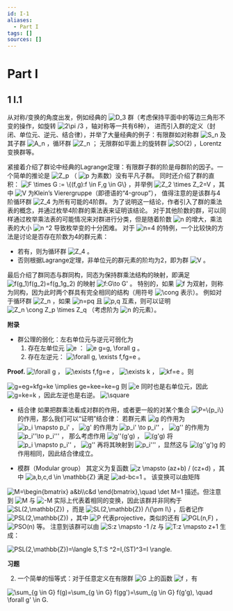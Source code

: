 ```yaml
---
id: I-1
aliases:
  - Part I
tags: []
sources: []
---
```


# Part I

## 1 I.1

从对称/变换的角度出发，例如经典的 <img src="https://www.zhihu.com/equation?tex=D_3" alt="D_3" class="ee_img tr_noresize" eeimg="1"> 群（考虑保持平面中的等边三角形不变的操作，如旋转 <img src="https://www.zhihu.com/equation?tex=2\pi /3" alt="2\pi /3" class="ee_img tr_noresize" eeimg="1"> ，轴对称等一共有6种），
进而引入群的定义（封闭、单位元、逆元、结合律），并举了大量经典的例子：有限群如对称群 <img src="https://www.zhihu.com/equation?tex=S_n" alt="S_n" class="ee_img tr_noresize" eeimg="1"> 及其子群 <img src="https://www.zhihu.com/equation?tex=A_n" alt="A_n" class="ee_img tr_noresize" eeimg="1"> ，循环群 <img src="https://www.zhihu.com/equation?tex=Z_n" alt="Z_n" class="ee_img tr_noresize" eeimg="1"> ；
无限群如平面上的旋转群 <img src="https://www.zhihu.com/equation?tex=SO(2)" alt="SO(2)" class="ee_img tr_noresize" eeimg="1"> ，Lorentz变换群等。

紧接着介绍了群论中经典的Lagrange定理：有限群子群的阶是母群阶的因子。一个简单的推论是 <img src="https://www.zhihu.com/equation?tex=Z_p" alt="Z_p" class="ee_img tr_noresize" eeimg="1"> （ <img src="https://www.zhihu.com/equation?tex=p" alt="p" class="ee_img tr_noresize" eeimg="1"> 为素数）没有平凡子群。
同时还介绍了群的直积： <img src="https://www.zhihu.com/equation?tex=F \times G := \{(f,g):f \in F,g \in G\}" alt="F \times G := \{(f,g):f \in F,g \in G\}" class="ee_img tr_noresize" eeimg="1"> ，并举例 <img src="https://www.zhihu.com/equation?tex=Z_2 \times Z_2=V" alt="Z_2 \times Z_2=V" class="ee_img tr_noresize" eeimg="1"> ，其中 <img src="https://www.zhihu.com/equation?tex=V" alt="V" class="ee_img tr_noresize" eeimg="1"> 为Klein’s Vierergruppe（即德语的“4-group”），
值得注意的是该群与4阶循环群 <img src="https://www.zhihu.com/equation?tex=Z_4" alt="Z_4" class="ee_img tr_noresize" eeimg="1"> 为所有可能的4阶群。
为了说明这一结论，作者引入了群的乘法表的概念，并通过枚举4阶群的乘法表来证明该结论。
对于其他阶数的群，可以同样通过枚举乘法表的可能情况来对群进行分类，但是随着阶数 <img src="https://www.zhihu.com/equation?tex=n" alt="n" class="ee_img tr_noresize" eeimg="1"> 的增大，乘法表的大小 <img src="https://www.zhihu.com/equation?tex=n ^2" alt="n ^2" class="ee_img tr_noresize" eeimg="1"> 导致枚举变的十分困难。
对于 <img src="https://www.zhihu.com/equation?tex=n=4" alt="n=4" class="ee_img tr_noresize" eeimg="1"> 的特例，一个比较快的方法是讨论是否存在阶数为4的群元素：
- 若有，则为循环群 <img src="https://www.zhihu.com/equation?tex=Z_4" alt="Z_4" class="ee_img tr_noresize" eeimg="1"> 。
- 否则根据Lagrange定理，非单位元的群元素的阶均为2，即为群 <img src="https://www.zhihu.com/equation?tex=V" alt="V" class="ee_img tr_noresize" eeimg="1"> 。

最后介绍了群同态与群同构，同态为保持群乘法结构的映射，即满足 <img src="https://www.zhihu.com/equation?tex=f(g_1)f(g_2)=f(g_1g_2)" alt="f(g_1)f(g_2)=f(g_1g_2)" class="ee_img tr_noresize" eeimg="1"> 的映射 <img src="https://www.zhihu.com/equation?tex=f:G\to G'" alt="f:G\to G'" class="ee_img tr_noresize" eeimg="1"> 。
特别的，如果 <img src="https://www.zhihu.com/equation?tex=f" alt="f" class="ee_img tr_noresize" eeimg="1"> 为双射，则称为同构，因为此时两个群具有完全相同的结构（用符号 <img src="https://www.zhihu.com/equation?tex=\cong" alt="\cong" class="ee_img tr_noresize" eeimg="1"> 表示）。
例如对于循环群 <img src="https://www.zhihu.com/equation?tex=Z_n" alt="Z_n" class="ee_img tr_noresize" eeimg="1"> ，如果 <img src="https://www.zhihu.com/equation?tex=n=pq" alt="n=pq" class="ee_img tr_noresize" eeimg="1"> 且 <img src="https://www.zhihu.com/equation?tex=p,q" alt="p,q" class="ee_img tr_noresize" eeimg="1"> 互素，则可以证明 <img src="https://www.zhihu.com/equation?tex=Z_n \cong Z_p \times Z_q" alt="Z_n \cong Z_p \times Z_q" class="ee_img tr_noresize" eeimg="1"> （考虑阶为 <img src="https://www.zhihu.com/equation?tex=n" alt="n" class="ee_img tr_noresize" eeimg="1"> 的元素）。

**附录**

- 群公理的弱化：左右单位元与逆元可弱化为
    1. 存在左单位元 <img src="https://www.zhihu.com/equation?tex=e" alt="e" class="ee_img tr_noresize" eeimg="1"> ： <img src="https://www.zhihu.com/equation?tex=e g=g, \forall g" alt="e g=g, \forall g" class="ee_img tr_noresize" eeimg="1"> 。
    2. 存在左逆元： <img src="https://www.zhihu.com/equation?tex=\forall g, \exists f,fg=e" alt="\forall g, \exists f,fg=e" class="ee_img tr_noresize" eeimg="1"> 。

**Proof.**
 <img src="https://www.zhihu.com/equation?tex=\forall g" alt="\forall g" class="ee_img tr_noresize" eeimg="1"> ， <img src="https://www.zhihu.com/equation?tex=\exists f,fg=e" alt="\exists f,fg=e" class="ee_img tr_noresize" eeimg="1"> ， <img src="https://www.zhihu.com/equation?tex=\exists k" alt="\exists k" class="ee_img tr_noresize" eeimg="1"> ， <img src="https://www.zhihu.com/equation?tex=kf=e" alt="kf=e" class="ee_img tr_noresize" eeimg="1"> 。则

<img src="https://www.zhihu.com/equation?tex=g=eg=kfg=ke \implies ge=kee=ke=g
" alt="g=eg=kfg=ke \implies ge=kee=ke=g
" class="ee_img tr_noresize" eeimg="1">
则 <img src="https://www.zhihu.com/equation?tex=e" alt="e" class="ee_img tr_noresize" eeimg="1"> 同时也是右单位元，因此 <img src="https://www.zhihu.com/equation?tex=g=ke=k" alt="g=ke=k" class="ee_img tr_noresize" eeimg="1"> ，因此左逆也是右逆。 <img src="https://www.zhihu.com/equation?tex=\square" alt="\square" class="ee_img tr_noresize" eeimg="1"> 

- 结合律
如果把群乘法看成对群的作用，或者更一般的对某个集合 <img src="https://www.zhihu.com/equation?tex=P=\{p_i\}" alt="P=\{p_i\}" class="ee_img tr_noresize" eeimg="1"> 的作用，那么我们可以“证明”结合律：
若群元素 <img src="https://www.zhihu.com/equation?tex=g" alt="g" class="ee_img tr_noresize" eeimg="1"> 的作用为 <img src="https://www.zhihu.com/equation?tex=p_i \mapsto p_i'" alt="p_i \mapsto p_i'" class="ee_img tr_noresize" eeimg="1"> ， <img src="https://www.zhihu.com/equation?tex=g'" alt="g'" class="ee_img tr_noresize" eeimg="1"> 的作用为 <img src="https://www.zhihu.com/equation?tex=p_i' \to p_i''" alt="p_i' \to p_i''" class="ee_img tr_noresize" eeimg="1"> ， <img src="https://www.zhihu.com/equation?tex=g''" alt="g''" class="ee_img tr_noresize" eeimg="1"> 的作用为 <img src="https://www.zhihu.com/equation?tex=p_i''\to p_i'''" alt="p_i''\to p_i'''" class="ee_img tr_noresize" eeimg="1"> ，
那么考虑作用 <img src="https://www.zhihu.com/equation?tex=g''(g'g)" alt="g''(g'g)" class="ee_img tr_noresize" eeimg="1"> ， <img src="https://www.zhihu.com/equation?tex=(g'g)" alt="(g'g)" class="ee_img tr_noresize" eeimg="1"> 将 <img src="https://www.zhihu.com/equation?tex=p_i \mapsto p_i''" alt="p_i \mapsto p_i''" class="ee_img tr_noresize" eeimg="1"> ， <img src="https://www.zhihu.com/equation?tex=g''" alt="g''" class="ee_img tr_noresize" eeimg="1"> 再将其映射到 <img src="https://www.zhihu.com/equation?tex=p_i'''" alt="p_i'''" class="ee_img tr_noresize" eeimg="1"> ，显然这与 <img src="https://www.zhihu.com/equation?tex=(g''g')g" alt="(g''g')g" class="ee_img tr_noresize" eeimg="1"> 的作用相同，因此结合律成立。

- 模群（Modular group）
其定义为复函数 <img src="https://www.zhihu.com/equation?tex=z \mapsto (az+b) / (cz+d)" alt="z \mapsto (az+b) / (cz+d)" class="ee_img tr_noresize" eeimg="1"> ，其中 <img src="https://www.zhihu.com/equation?tex=a,b,c,d \in \mathbb{Z}" alt="a,b,c,d \in \mathbb{Z}" class="ee_img tr_noresize" eeimg="1"> 满足 <img src="https://www.zhihu.com/equation?tex=ad-bc=1" alt="ad-bc=1" class="ee_img tr_noresize" eeimg="1"> 。
该变换可以由矩阵

<img src="https://www.zhihu.com/equation?tex=M=\begin{bmatrix}
  a&b\\c&d
\end{bmatrix},\quad \det M=1
" alt="M=\begin{bmatrix}
  a&b\\c&d
\end{bmatrix},\quad \det M=1
" class="ee_img tr_noresize" eeimg="1">
描述。但注意到 <img src="https://www.zhihu.com/equation?tex=M" alt="M" class="ee_img tr_noresize" eeimg="1"> 与 <img src="https://www.zhihu.com/equation?tex=-M" alt="-M" class="ee_img tr_noresize" eeimg="1"> 实际上代表着相同的变换，因此该群并非同构于 <img src="https://www.zhihu.com/equation?tex=SL(2,\mathbb{Z})" alt="SL(2,\mathbb{Z})" class="ee_img tr_noresize" eeimg="1"> ，而是 <img src="https://www.zhihu.com/equation?tex=SL(2,\mathbb{Z}) /\{\pm I\}" alt="SL(2,\mathbb{Z}) /\{\pm I\}" class="ee_img tr_noresize" eeimg="1"> ，后者记作 <img src="https://www.zhihu.com/equation?tex=PSL(2,\mathbb{Z})" alt="PSL(2,\mathbb{Z})" class="ee_img tr_noresize" eeimg="1"> ，其中 <img src="https://www.zhihu.com/equation?tex=P" alt="P" class="ee_img tr_noresize" eeimg="1"> 代表projective，类似的还有 <img src="https://www.zhihu.com/equation?tex=PGL(n,F)" alt="PGL(n,F)" class="ee_img tr_noresize" eeimg="1"> ， <img src="https://www.zhihu.com/equation?tex=PSO(n)" alt="PSO(n)" class="ee_img tr_noresize" eeimg="1"> 等。
注意到该群可以由 <img src="https://www.zhihu.com/equation?tex=S:z \mapsto -1 /z" alt="S:z \mapsto -1 /z" class="ee_img tr_noresize" eeimg="1"> 与 <img src="https://www.zhihu.com/equation?tex=T:z \mapsto z+1" alt="T:z \mapsto z+1" class="ee_img tr_noresize" eeimg="1"> 生成：

<img src="https://www.zhihu.com/equation?tex=PSL(2,\mathbb{Z})=\langle S,T:S ^2=I,(ST)^3=I \rangle.
" alt="PSL(2,\mathbb{Z})=\langle S,T:S ^2=I,(ST)^3=I \rangle.
" class="ee_img tr_noresize" eeimg="1">

**习题**

2. 一个简单的恒等式：对于任意定义在有限群 <img src="https://www.zhihu.com/equation?tex=G" alt="G" class="ee_img tr_noresize" eeimg="1"> 上的函数 <img src="https://www.zhihu.com/equation?tex=f" alt="f" class="ee_img tr_noresize" eeimg="1"> ，有

<img src="https://www.zhihu.com/equation?tex=\sum_{g \in G} f(g)=\sum_{g \in G} f(gg')=\sum_{g \in G} f(g'g), \quad \forall g' \in G.
" alt="\sum_{g \in G} f(g)=\sum_{g \in G} f(gg')=\sum_{g \in G} f(g'g), \quad \forall g' \in G.
" class="ee_img tr_noresize" eeimg="1">


